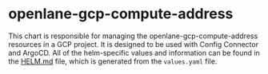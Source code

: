 # openlane-gcp-compute-address

This chart is responsible for managing the openlane-gcp-compute-address resources in a GCP project. It is designed to be used with Config Connector and ArgoCD. All of the helm-specific values and information can be found in the [HELM.md](HELM.md) file, which is generated from the `values.yaml` file.
